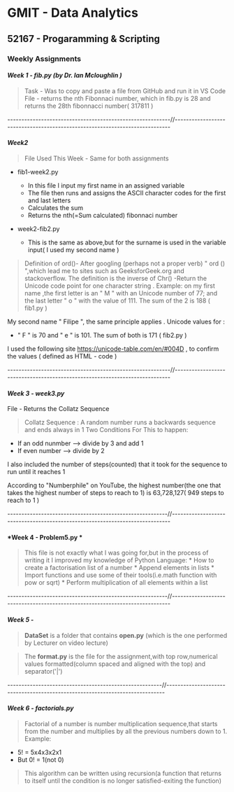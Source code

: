 # GMIT - Data Analytics

## 52167 - Progaramming & Scripting

### **Weekly Assignments** 


#### *Week 1 - fib.py (by Dr. Ian Mcloughlin )*

  > Task - Was to copy and paste a file from GitHub and run it in VS Code
  > File - returns the nth Fibonnaci number, which in fib.py is 28 and returns the 28th fibonnacci number( 317811 )


----------------------------------------------------------//----------------------------------------------------------------------------


#### *Week2* 

> File Used This Week - Same for both assignments
   * fib1-week2.py 
      * In this file I input my first name in an assigned variable
      * The file then runs and assigns the ASCII character codes for the first and last letters 
      * Calculates the sum
      * Returns the nth(=Sum calculated) fibonnaci number
  
  * week2-fib2.py 
      * This is the same as above,but for the surname is used in the variable input( I used my second name )
      
 > Definition of ord()- After googling (perhaps not a proper verb) " ord () ",which lead me to sites such as GeeksforGeek.org and stackoverflow. The definition is the inverse of Chr() -Return the Unicode code point for one character string . Example: on my first name ,the first letter is an " M " with an Unicode number of 77; and the last letter " o " with the value of 111. The sum of the 2 is 188 ( fib1.py )

My second name  " Filipe ", the same principle applies . Unicode values for :

- " F " is 70 and " e " is 101. The sum of both is 171 ( fib2.py )

I used the following site https://unicode-table.com/en/#004D , to confirm the values ( defined as HTML - code )
      
      
----------------------------------------------------------//----------------------------------------------------------------------------
           
#### *Week 3 - week3.py*

File - Returns the Collatz Sequence
> Collatz Sequence :
> A random number runs a backwards sequence and ends always in 1
   > Two Conditions For This to happen:
* If an odd nunmber --> divide by 3 and add 1
* If even number --> divide by 2

I also included the number of steps(counted) that it took for the sequence to run until it reaches 1 

According to "Numberphile" on YouTube, the highest number(the one that takes the highest number of steps to reach to 1) is 63,728,127( 949 steps to reach to 1 )


---------------------------------------------------------//-----------------------------------------------------------------------------


#### *Week 4 - Problem5.py *

> This file is not exactly what I was going for,but in the process of writing it I improved my knowledge of Python Language:
    * How to create a factorisation list of a number
    * Append elements in lists
    * Import functions and use some of their tools(i.e.math function with pow or sqrt)
    * Perform multiplication of all elements within a list




---------------------------------------------------------//-----------------------------------------------------------------------------


#### *Week 5* - <DataSet>
  > **DataSet** is a folder that contains **open.py** (which is the one performed by Lecturer on video lecture)
  
  > The **format.py** is the file for the assignment,with top row,numerical values formatted(column spaced and aligned with the top) and separator('|')
  
  
  -------------------------------------------------------//-----------------------------------------------------------------------------
  
  
#### *Week 6 - factorials.py*


> Factorial of a number is number multiplication sequence,that starts from the number and multiplies by all the previous numbers down to 1.
   > Example:
   
   * 5! = 5x4x3x2x1
   * But 0! = 1(not 0)
   
> This algorithm can be written using recursion(a function that returns to itself until the condition is no longer satisfied-exiting the function)
